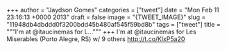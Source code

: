 
+++
author = "Jaydson Gomes"
categories = ["tweet"]
date = "Mon Feb 11 23:16:13 +0000 2013"
draft = false
image = "{TWEET_IMAGE}"
slug = "11948db4dbddd0f3200bdd45b480af545f59bd8b"
tags = ["tweet"]
title = """I'm at @itaucinemas for L..."""
+++
I'm at @itaucinemas for Les Miserables (Porto Alegre, RS) w/ 9 others http://t.co/KlxP5a20
